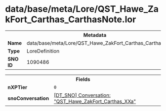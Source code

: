 <h1>data/base/meta/Lore/QST_Hawe_ZakFort_Carthas_CarthasNote.lor</h1><table><tr><th colspan="100%">Metadata</th></tr><tr><td><b>Name</b></td><td>data/base/meta/Lore/QST_Hawe_ZakFort_Carthas_CarthasNote.lor</td></tr><tr><td><b>Type</b></td><td>LoreDefinition</td></tr><tr><td><b>SNO ID</b></td><td>1090486</td></tr></table>

<table><tr><th colspan="100%">Fields</th></tr><tr><td><b>nXPTier</b></td><td><code>0</code></td></tr><tr><td><b>snoConversation</b></td><td><a href="..\Conversation\QST_Hawe_ZakFort_Carthas_XXa.cnv">[DT_SNO] Conversation: "QST_Hawe_ZakFort_Carthas_XXa"</a></td></tr></table>

